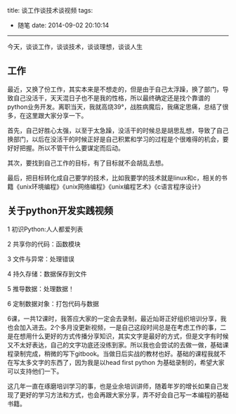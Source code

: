 title: 谈工作谈技术谈视频
tags:
  - 随笔
date: 2014-09-02 20:10:14
---

今天，谈谈工作，谈谈技术，谈谈理想，谈谈人生


## 工作

最近，又换了份工作，其实本来是不想走的，但是由于自己太浮躁，换了部门，导致自己没活干，天天混日子也不是我的性格，所以最终确定还是找个靠谱的python业务开发。离职当天，我就高烧39°，战胜病魔后，我痛定思痛，总结了很多，在这里跟大家分享一下。

首先，自己好胜心太强，以至于太急躁，没活干的时候总是胡思乱想，导致了自己换部门，以后在没活干的时候正好是自己积累和学习的过程是个很难得的机会，要好好把握。所以不管干什么要谋定而后动。

其次，要找到自己工作的目标，有了目标就不会胡乱去想。

最后，把目标转化成自己要学的技术，比如我要学的技术就是linux和c，相关的书籍《unix环境编程》《unix网络编程》《unix编程艺术》《c语言程序设计》


## 关于python开发实践视频

1 初识Python:人人都爱列表

2 共享你的代码：函数模块

3 文件与异常：处理错误

4 持久存储：数据保存到文件

5 推导数据：处理数据！

6 定制数据对象：打包代码与数据

6课，一共12课时，我答应大家的一定会去录制，最近灿哥正好组织培训分享，我也会加入进去。2个多月没更新视频，一是自己这段时间总是在考虑工作的事，二是在想用什么更好的方式传播分享知识，其实文字是最好的方式，但是文字有时候又不太好表达，自己的文字功底还没练到家。所以我也会尝试的去做一做，基础课程录制完成，稍微的写下gitbook。当做日后实战的教材也好。基础的课程我就不在写太多文字的东西了，因为我是以head first python 为基础录制的，希望大家可以支持他们一下。

这几年一直在琢磨培训学习的事，也是业余培训讲师，随着年岁的增长如果自己发现了更好的学习方法和方式，也会再跟大家分享，弄不好会自己写一本编程的基础书籍。



